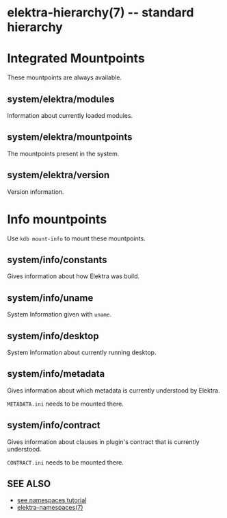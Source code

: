elektra-hierarchy(7) -- standard hierarchy
==========================================

# Integrated Mountpoints

These mountpoints are always available.


## system/elektra/modules

Information about currently loaded modules.


## system/elektra/mountpoints

The mountpoints present in the system.


## system/elektra/version

Version information.



# Info mountpoints

Use `kdb mount-info` to mount these mountpoints.

## system/info/constants

Gives information about how Elektra was build.


## system/info/uname

System Information given with `uname`.


## system/info/desktop

System Information about currently running desktop.


## system/info/metadata

Gives information about which metadata is currently
understood by Elektra.

`METADATA.ini` needs to be mounted there.


## system/info/contract

Gives information about clauses in plugin's contract
that is currently understood.

`CONTRACT.ini` needs to be mounted there.


## SEE ALSO

- [see namespaces tutorial](/doc/tutorials/namespaces.md)
- [elektra-namespaces(7)](elektra-namespaces.md)
